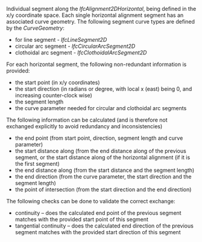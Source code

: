 ﻿Individual segment along the _IfcAlignment2DHorizontal_, being defined in the x/y coordinate space. Each single horizontal alignment segment has an associated curve geometry. The following segment curve types are defined by the _CurveGeometry_:

* for line segment - _IfcLineSegment2D_
* circular arc segment - _IfcCircularArcSegment2D_
* clothoidal arc segment - _IfcClothoidalArcSegment2D_

For each horizontal segment, the following non-redundant information is provided:

* the start point (in x/y coordinates)
* the start direction (in radians or degree, with local x (east) being 0, and increasing counter-clock wise)
* the segment length
* the curve parameter needed for circular and clothoidal arc segments

The following information can be calculated (and is therefore not exchanged explicitly to avoid redundancy and inconsistencies)

* the end point (from start point, direction, segment length and curve parameter)
* the start distance along (from the end distance along of the previous segment, or the start distance along of the horizontal alignment (if it is the first segment)
* the end distance along (from the start distance and the segment length)
* the end direction (from the curve parameter, the start direction and the segment length)
* the point of intersection (from the start direction and the end direction)

The following checks can be done to validate the correct exchange:

* continuity – does the calculated end point of the previous segment matches with the provided start point of this segment
* tangential continuity – does the calculated end direction of the previous segment matches with the provided start direction of this segment